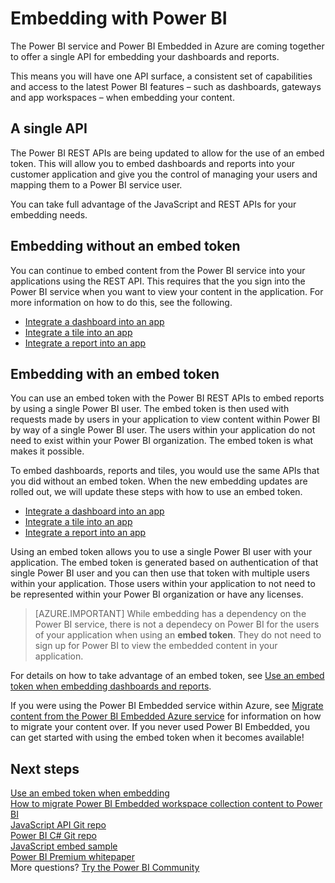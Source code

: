 <properties
   pageTitle="Embedding with Power BI"
   description="The Power BI service and Power BI Embedded in Azure are coming together to offer a single API for embedding your dashboards and reports."
   services="powerbi"
   documentationCenter=""
   authors="guyinacube"
   manager="erikre"
   backup=""
   editor=""
   tags=""
   qualityFocus="no"
   qualityDate=""/>

<tags
   ms.service="powerbi"
   ms.devlang="NA"
   ms.topic="article"
   ms.tgt_pltfrm="NA"
   ms.workload="powerbi"
   ms.date="05/03/2017"
   ms.author="asaxton"/>
# Embedding with Power BI

The Power BI service and Power BI Embedded in Azure are coming together to offer a single API for embedding your dashboards and reports.

This means you will have one API surface, a consistent set of capabilities and access to the latest Power BI features – such as dashboards, gateways and app workspaces – when embedding your content.

## A single API

The Power BI REST APIs are being updated to allow for the use of an embed token. This will allow you to embed dashboards and reports into your customer application and give you the control of managing your users and mapping them to a Power BI service user.

You can take full advantage of the JavaScript and REST APIs for your embedding needs.

## Embedding without an embed token

You can continue to embed content from the Power BI service into your applications using the REST API. This requires that the you sign into the Power BI service when you want to view your content in the application. For more information on how to do this, see the following.

- [Integrate a dashboard into an app](powerbi-developer-integrate-dashboard.md)
- [Integrate a tile into an app](powerbi-developer-integrate-tile.md)
- [Integrate a report into an app](powerbi-developer-integrate-report.md)

## Embedding with an embed token

You can use an embed token with the Power BI REST APIs to embed reports by using a single Power BI user. The embed token is then used with requests made by users in your application to view content within Power BI by way of a single Power BI user. The users within your application do not need to exist within your Power BI organization. The embed token is what makes it possible.

To embed dashboards, reports and tiles, you would use the same APIs that you did without an embed token. When the new embedding updates are rolled out, we will update these steps with how to use an embed token.

- [Integrate a dashboard into an app](powerbi-developer-integrate-dashboard.md)
- [Integrate a tile into an app](powerbi-developer-integrate-tile.md)
- [Integrate a report into an app](powerbi-developer-integrate-report.md)

Using an embed token allows you to use a single Power BI user with your application. The embed token is generated based on authentication of that single Power BI user and you can then use that token with multiple users within your application. Those users within your application to not need to be represented within your Power BI organization or have any licenses.

> [AZURE.IMPORTANT] While embedding has a dependency on the Power BI service, there is not a dependecy on Power BI for the users of your application when using an **embed token**. They do not need to sign up for Power BI to view the embedded content in your application.

For details on how to take advantage of an embed token, see [Use an embed token when embedding dashboards and reports](powerbi-developer-using-embed-token.md).

If you were using the Power BI Embedded service within Azure, see [Migrate content from the Power BI Embedded Azure service](powerbi-developer-migrate-from-powerbi-embedded.md) for information on how to migrate your content over. If you never used Power BI Embedded, you can get started with using the embed token when it becomes available!

## Next steps

[Use an embed token when embedding](powerbi-developer-using-embed-token.md)  
[How to migrate Power BI Embedded workspace collection content to Power BI](powerbi-developer-migrate-from-powerbi-embedded.md)  
[JavaScript API Git repo](https://github.com/Microsoft/PowerBI-JavaScript)  
[Power BI C# Git repo](https://github.com/Microsoft/PowerBI-CSharp)  
[JavaScript embed sample](https://microsoft.github.io/PowerBI-JavaScript/demo/)  
[Power BI Premium whitepaper](https://aka.ms/pbipremiumwhitepaper)  
More questions? [Try the Power BI Community](http://community.powerbi.com/)

